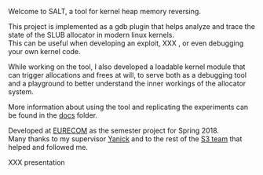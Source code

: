 Welcome to SALT, a tool for kernel heap memory reversing.

This project is implemented as a gdb plugin that helps analyze and trace the state of the SLUB allocator in modern linux kernels.   
This can be useful when developing an exploit, XXX , or even debugging your own kernel code.

While working on the tool, I also developed a loadable kernel module that can trigger allocations and frees at will, to serve both as a debugging tool and a playground to better understand the inner workings of the allocator system.

More information about using the tool and replicating the experiments can be found in the [docs](docs) folder.

 Developed at [EURECOM](http://www.eurecom.fr/en) as the semester project for Spring 2018.  
Many thanks to my supervisor [Yanick](https://www.eurecom.fr/fr/people/fratantonio-yanick) and to the rest of the [S3 team](http://s3.eurecom.fr) that helped and followed me.

XXX presentation
